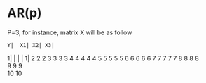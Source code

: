 # AR(p)
P=3, for instance, matrix X will be as follow


	Y|	X1|	X2|	X3|	
1|	|	|	|	1|
2			2	2
3		3	3	3
4	4	4	4	4
5	5	5	5	5
6	6	6	6	6
7	7	7	7	7
8	8	8	8	
9	9	9			
10	10	
